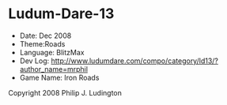 Ludum-Dare-13
=============

* Date: Dec 2008
* Theme:Roads
* Language: BlitzMax
* Dev Log: http://www.ludumdare.com/compo/category/ld13/?author_name=mrphil
* Game Name: Iron Roads


Copyright 2008 Philip J. Ludington
